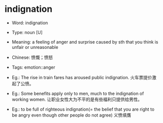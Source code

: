 # indignation

- Word: indignation

- Type: noun [U]
- Meaning: a feeling of anger and surprise caused by sth that you think is unfair or unreasonable
- Chinese: 愤慨；愤怒
- Tags: emotion::anger
- Eg.: The rise in train fares has aroused public indignation. 火车票提价激起了公愤。
- Eg.: Some benefits apply only to men, much to the indignation of working women. 让职业女性大为不平的是有些福利只提供给男性。
- Eg.: to be full of righteous indignation(= the belief that you are right to be angry even though other people do not agree) 义愤填膺

